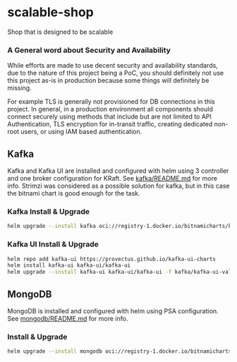 # scalable-shop
Shop that is designed to be scalable

### A General word about Security and Availability

While efforts are made to use decent security and availability standards, due to the nature of this project being a PoC, you should definitely not use this project as-is in production because some things will definitely be missing.

For example TLS is generally not provisioned for DB connections in this project. In general, in a production environment all components should connect securely using methods that include but are not limited to API Authentication, TLS encryption for in-transit traffic, creating dedicated non-root users, or using IAM based authentication.

## Kafka

Kafka and Kafka UI are installed and configured with helm using 3 controller and one broker configuration for KRaft. See [kafka/README.md](kafka/README.md) for more info.
Strimzi was considered as a possible solution for kafka, but in this case the bitnami chart is good enough for the task.

### Kafka Install & Upgrade

```bash
helm upgrade --install kafka oci://registry-1.docker.io/bitnamicharts/kafka -f kafka/kafka-values.yaml --namespace kafka --create-namespace
```

### Kafka UI Install & Upgrade

```bash
helm repo add kafka-ui https://provectus.github.io/kafka-ui-charts
helm install kafka-ui kafka-ui/kafka-ui
helm upgrade --install kafka-ui kafka-ui/kafka-ui -f kafka/kafka-ui-values.yaml --namespace kafka --create-namespace
```

## MongoDB

MongoDB is installed and configured with helm using PSA configuration. See [mongodb/README.md](mongodb/README.md) for more info.

### Install & Upgrade

```bash
helm upgrade --install mongodb oci://registry-1.docker.io/bitnamicharts/mongodb -f mongodb/values.yaml --namespace mongodb --create-namespace 
```
